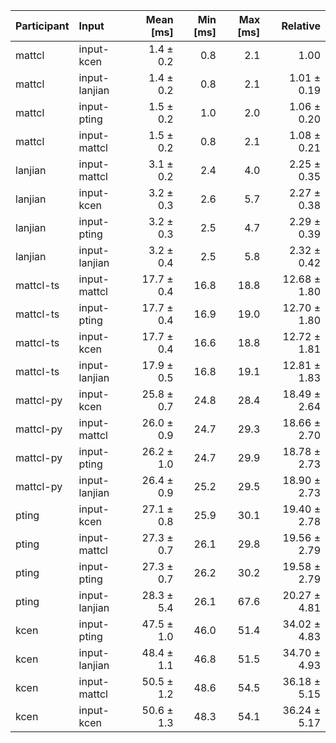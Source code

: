 | Participant | Input | Mean [ms] | Min [ms] | Max [ms] | Relative |
|:---|:---|---:|---:|---:|---:|
| mattcl | input-kcen | 1.4 ± 0.2 | 0.8 | 2.1 | 1.00 |
| mattcl | input-lanjian | 1.4 ± 0.2 | 0.8 | 2.1 | 1.01 ± 0.19 |
| mattcl | input-pting | 1.5 ± 0.2 | 1.0 | 2.0 | 1.06 ± 0.20 |
| mattcl | input-mattcl | 1.5 ± 0.2 | 0.8 | 2.1 | 1.08 ± 0.21 |
| lanjian | input-mattcl | 3.1 ± 0.2 | 2.4 | 4.0 | 2.25 ± 0.35 |
| lanjian | input-kcen | 3.2 ± 0.3 | 2.6 | 5.7 | 2.27 ± 0.38 |
| lanjian | input-pting | 3.2 ± 0.3 | 2.5 | 4.7 | 2.29 ± 0.39 |
| lanjian | input-lanjian | 3.2 ± 0.4 | 2.5 | 5.8 | 2.32 ± 0.42 |
| mattcl-ts | input-mattcl | 17.7 ± 0.4 | 16.8 | 18.8 | 12.68 ± 1.80 |
| mattcl-ts | input-pting | 17.7 ± 0.4 | 16.9 | 19.0 | 12.70 ± 1.80 |
| mattcl-ts | input-kcen | 17.7 ± 0.4 | 16.6 | 18.8 | 12.72 ± 1.81 |
| mattcl-ts | input-lanjian | 17.9 ± 0.5 | 16.8 | 19.1 | 12.81 ± 1.83 |
| mattcl-py | input-kcen | 25.8 ± 0.7 | 24.8 | 28.4 | 18.49 ± 2.64 |
| mattcl-py | input-mattcl | 26.0 ± 0.9 | 24.7 | 29.3 | 18.66 ± 2.70 |
| mattcl-py | input-pting | 26.2 ± 1.0 | 24.7 | 29.9 | 18.78 ± 2.73 |
| mattcl-py | input-lanjian | 26.4 ± 0.9 | 25.2 | 29.5 | 18.90 ± 2.73 |
| pting | input-kcen | 27.1 ± 0.8 | 25.9 | 30.1 | 19.40 ± 2.78 |
| pting | input-mattcl | 27.3 ± 0.7 | 26.1 | 29.8 | 19.56 ± 2.79 |
| pting | input-pting | 27.3 ± 0.7 | 26.2 | 30.2 | 19.58 ± 2.79 |
| pting | input-lanjian | 28.3 ± 5.4 | 26.1 | 67.6 | 20.27 ± 4.81 |
| kcen | input-pting | 47.5 ± 1.0 | 46.0 | 51.4 | 34.02 ± 4.83 |
| kcen | input-lanjian | 48.4 ± 1.1 | 46.8 | 51.5 | 34.70 ± 4.93 |
| kcen | input-mattcl | 50.5 ± 1.2 | 48.6 | 54.5 | 36.18 ± 5.15 |
| kcen | input-kcen | 50.6 ± 1.3 | 48.3 | 54.1 | 36.24 ± 5.17 |
